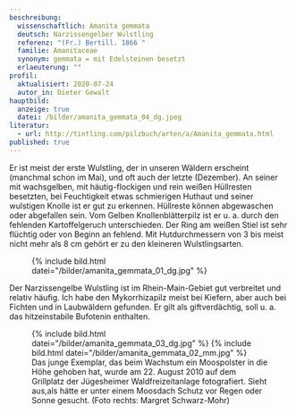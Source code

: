 ```yaml
---
beschreibung:
  wissenschaftlich: Amanita gemmata
  deutsch: Narzissengelber Wulstling
  referenz: "(Fr.) Bertill. 1866 "
  familie: Amanitaceae
  synonym: gemmata = mit Edelsteinen besetzt
  erlaeuterung: ""
profil:
  aktualisiert: 2020-07-24
  autor_in: Dieter Gewalt
hauptbild:
  anzeige: true
  datei: /bilder/amanita_gemmata_04_dg.jpeg
literatur:
  - url: http://tintling.com/pilzbuch/arten/a/Amanita_gemmata.html
published: true
---
```


Er ist meist der erste Wulstling, der in unseren Wäldern erscheint (manchmal schon im Mai), und oft auch der letzte (Dezember). An seiner mit wachsgelben, mit häutig-flockigen und rein weißen Hüllresten besetzten, bei Feuchtigkeit etwas schmierigen Huthaut und seiner wulstigen Knolle ist er gut zu erkennen. Hüllreste können abgewaschen oder abgefallen sein. Vom Gelben Knollenblätterpilz ist er u. a. durch den fehlenden Kartoffelgeruch unterschieden. Der Ring am weißen Stiel ist sehr flüchtig oder von Beginn an fehlend. Mit Hutdurchmessern von 3 bis meist nicht mehr als 8 cm gehört er zu den kleineren Wulstlingsarten.

<div class="figure">
  <figure class="standard">
    <div class="bilder">
      {% include bild.html datei="/bilder/amanita_gemmata_01_dg.jpg" %}
    </div>
  </figure>
</div>

Der Narzissengelbe Wulstling ist im Rhein-Main-Gebiet gut verbreitet und relativ häufig. Ich habe den Mykorrhizapilz meist bei Kiefern, aber auch bei Fichten und in Laubwäldern gefunden. Er gilt als giftverdächtig, soll u. a. das hitzeinstabile Bufotenin enthalten.

<div class="figure">
  <figure class="standard">
    <div class="bilder">
      {% include bild.html datei="/bilder/amanita_gemmata_03_dg.jpg" %}
      {% include bild.html datei="/bilder/amanita_gemmata_02_mm.jpg" %}
    </div>
    <figcaption>Das junge Exemplar, das beim Wachstum ein Moospolster in die Höhe gehoben hat, wurde am 22. August 2010 auf dem Grillplatz der Jügesheimer Waldfreizeitanlage fotografiert. Sieht aus,als hätte er unter einem Moosdach Schutz vor Regen oder Sonne gesucht. (Foto rechts: Margret Schwarz-Mohr)</figcaption>
  </figure>
</div>
